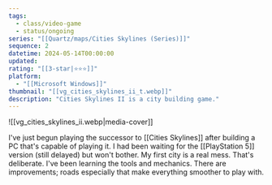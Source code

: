 ```yaml
---
tags:
  - class/video-game
  - status/ongoing
series: "[[Quartz/maps/Cities Skylines (Series)]]"
sequence: 2
datetime: 2024-05-14T00:00:00
updated: 
rating: "[[3-star|⭐️⭐️⭐️]]"
platform:
  - "[[Microsoft Windows]]"
thumbnail: "[[vg_cities_skylines_ii_t.webp]]"
description: "Cities Skylines II is a city building game."
---
```

![[vg_cities_skylines_ii.webp|media-cover]]

I've just begun playing the successor to [[Cities Skylines]] after building a PC that's capable of playing it. I had been waiting for the [[PlayStation 5]] version (still delayed) but won't bother. My first city is a real mess. That's deliberate. I've been learning the tools and mechanics. There are improvements; roads especially that make everything smoother to play with.